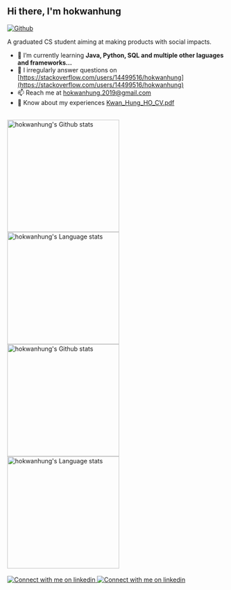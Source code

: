 <h2>Hi there, I'm hokwanhung</h1>

[![Github](https://img.shields.io/github/followers/travrs629?label=Follow&style=social)](https://github.com/travrs629)

A graduated CS student aiming at making products with social impacts.
- 🌱 I’m currently learning **Java, Python, SQL and multiple other laguages and frameworks...**
- 📝 I irregularly answer questions on [https://stackoverflow.com/users/14499516/hokwanhung](https://stackoverflow.com/users/14499516/hokwanhung)
- 📫 Reach me at hokwanhung.2019@gmail.com
- 📄 Know about my experiences [Kwan_Hung_HO_CV.pdf](https://github.com/travrs629/travrs629/raw/main/Kwan_Hung_HO_CV.pdf)

<br />

<!-- Light Mode -->
<div align="left">
  <a href="https://github.com/anuraghazra/github-readme-stats#gh-light-mode-only">
    <img height=258 src="https://github-readme-stats-git-master-travrs629.vercel.app/api?username=travrs629&show_icons=true&include_all_commits=true&exclude_repo=github-readme-stats&role=owner,collaborator&line_height=25&card_width=347&theme=default&hide_border=true&show=reviews,discussions_started,discussions_answered&rank_icon=percentile&cache_seconds=7200#gh-light-mode-only)](https://github.com/travrs629/github-readme-stats" alt="hokwanhung's Github stats"/>
  </a>
  <a href="https://github.com/anuraghazra/github-readme-stats#gh-light-mode-only">
    <img height=258 src="https://github-readme-stats-git-master-travrs629.vercel.app/api/top-langs/?username=travrs629&count_private=true&langs_count=12&role=owner,collaborator&layout=compact&hide_border=true&theme=default#gh-light-mode-only" alt="hokwanhung's Language stats"/>
  </a>
</div>


<!-- Dark Mode -->
<div align="left">
  <a href="https://github.com/anuraghazra/github-readme-stats#gh-dark-mode-only">
    <img height=258 src="https://github-readme-stats-git-master-travrs629.vercel.app/api?username=travrs629&show_icons=true&include_all_commits=true&exclude_repo=github-readme-stats&role=owner,collaborator&line_height=25&card_width=347&theme=tokyonight&hide_border=true&show=reviews,discussions_started,discussions_answered&rank_icon=percentile&cache_seconds=7200#gh-dark-mode-only)](https://github.com/travrs629/github-readme-stats" alt="hokwanhung's Github stats"/>
  </a>
  <a href="https://github.com/anuraghazra/github-readme-stats#gh-dark-mode-only">
    <img height=258 src="https://github-readme-stats-git-master-travrs629.vercel.app/api/top-langs/?username=travrs629&count_private=true&langs_count=12&role=owner,collaborator&layout=compact&hide_border=true&theme=tokyonight#gh-dark-mode-only" alt="hokwanhung's Language stats"/>
  </a>
</div>

<br />

<!-- Social button -->
<div>
  <!-- Social button 1 -->
  <a href="https://www.linkedin.com/in/kwan-hung-ho-b13249228#gh-light-mode-only">
    <img src="https://img.shields.io/badge/LinkedIn-3572A5?style=for-the-badge&logo=linkedin&logoColor=white#gh-light-mode-only" alt="Connect with me on linkedin" />
  </a>
  <a href="https://www.linkedin.com/in/kwan-hung-ho-b13249228#gh-dark-mode-only">
    <img src="https://img.shields.io/badge/LinkedIn-ffffff?style=for-the-badge&logo=linkedin&logoColor=0690FA#gh-dark-mode-only" alt="Connect with me on linkedin" />
  </a>
</div>
